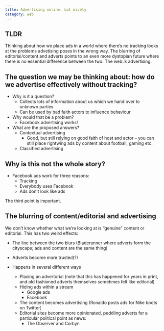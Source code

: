 ```yaml
---
title: Advertising online, but nicely
category: web
---
```


## TLDR

Thinking about how we place ads in a world where there’s no tracking looks at the problems advetising poses in the wrong way. The blurring of editorial/content and adverts points to an even more dystopian future where there is no essential difference between the two. The web _is_ advertising.

## The question we may be thinking about: how do we advertise effectively without tracking?

- Why is it a question?
  - Collects lots of information about us which we hand over to unknown parties
  - Can be used by bad faith actors to influence behaviour
- Why would that be a problem?
  - Facebook advertising works!
- What are the proposed answers?
  - Contextual advertising
    - Good, but still relying on good faith of host and actor – you can still place rightwing ads by content about football, gaming etc.
  - Classified advertising

## Why is this not the whole story?

- Facebook ads work for three reasons:
  - Tracking
  - Everybody uses Facebook
  - Ads don’t look like ads

The third point is important.

## The blurring of content/editorial and advertising

We don’t know whether what we’re looking at is “genuine” content or editorial. This has two weird effects:

- The line between the two blurs (Bladerunner where adverts form the cityscape; ads and content are the same thing)
- Adverts become more trusted(?)

- Happens in several different ways
  - Placing an advertorial (note that this has happened for years in print, and old fashioned adverts themselves sometimes felt like editorial)
  - Hiding ads within a stream
    - Google ads
    - Facebook
  - The content becomes advertising (Ronaldo posts ads for Nike boots on Twitter)
  - Editorial sites become more opinionated, peddling adverts for a particular political point as news:
    - The Observer and Corbyn

